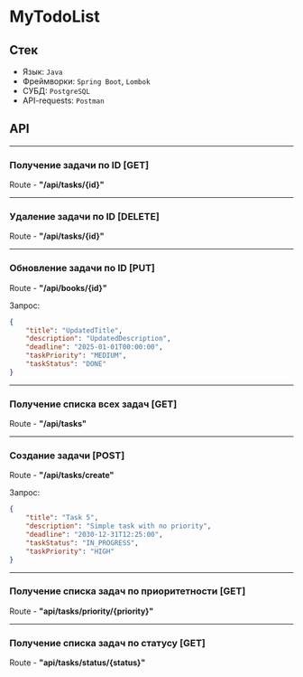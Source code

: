 # MyTodoList

## Стек
- Язык: `Java`
- Фреймворки: `Spring Boot`, `Lombok`
- СУБД: `PostgreSQL`
- API-requests: `Postman`
## API

---

### Получение задачи по ID [GET]
Route - **"/api/tasks/{id}"**

---

### Удаление задачи по ID [DELETE]
Route - **"/api/tasks/{id}"**

---

### Обновление задачи по ID [PUT]
Route - **"/api/books/{id}"**

Запрос:
```json
{
    "title": "UpdatedTitle",
    "description": "UpdatedDescription",
    "deadline": "2025-01-01T00:00:00",
    "taskPriority": "MEDIUM",
    "taskStatus": "DONE"
}
```

---

### Получение списка всех задач [GET]
Route - **"/api/tasks"**

---

### Создание задачи [POST]
Route - **"/api/tasks/create"**

Запрос:
```json
{
    "title": "Task 5",
    "description": "Simple task with no priority",
    "deadline": "2030-12-31T12:25:00",
    "taskStatus": "IN_PROGRESS",
    "taskPriority": "HIGH"
}
```

---

### Получение списка задач по приоритетности [GET]
Route - **"api/tasks/priority/{priority}"**

---

### Получение списка задач по статусу [GET]
Route - **"api/tasks/status/{status}"**